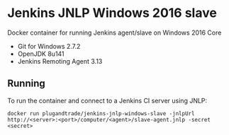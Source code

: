 # Jenkins JNLP Windows 2016 slave
Docker container for running Jenkins agent/slave on Windows 2016 Core

* Git for Windows 2.7.2
* OpenJDK 8u141
* Jenkins Remoting Agent 3.13

## Running

To run the container and connect to a Jenkins CI server using JNLP:

    docker run plugandtrade/jenkins-jnlp-windows-slave -jnlpUrl http://<server>:<port>/computer/<agent>/slave-agent.jnlp -secret <secret>